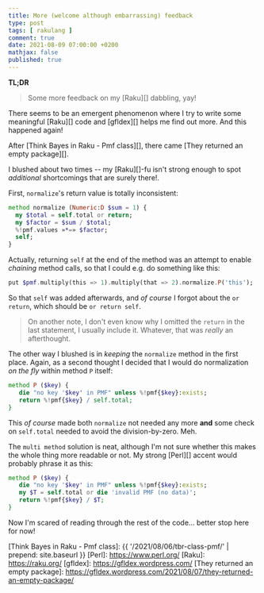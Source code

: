 ```yaml
---
title: More (welcome although embarrassing) feedback
type: post
tags: [ rakulang ]
comment: true
date: 2021-08-09 07:00:00 +0200
mathjax: false
published: true
---
```


**TL;DR**

> Some more feedback on my [Raku][] dabbling, yay!

There seems to be an emergent phenomenon where I try to write some
meaningful [Raku][] code and [gfldex][] helps me find out more. And this
happened again!

After [Think Bayes in Raku - Pmf class][], there came [They returned an
empty package][].

I blushed about two times -- my [Raku][]-fu isn't strong enough to spot
*additional* shortcomings that are surely there!.

First, `normalize`'s return value is totally inconsistent:

```raku
method normalize (Numeric:D $sum = 1) {
  my $total = self.total or return;
  my $factor = $sum / $total;
  %!pmf.values »*=» $factor;
  self;
}
```

Actually, returning `self` at the end of the method was an attempt to
enable *chaining* method calls, so that I could e.g. do something like
this:

```raku
put $pmf.multiply(this => 1).multiply(that => 2).normalize.P('this');
```

So that `self` was added afterwards, and *of course* I forgot about the
`or return`, which should be `or return self`.

> On another note, I don't even know why I omitted the `return` in the
> last statement, I usually include it. Whatever, that was *really* an
> afterthought.

The other way I blushed is in *keeping* the `normalize` method in the
first place. Again, as a second thought I decided that I would do
normalization *on the fly* within method `P` itself:

```raku
method P ($key) {
   die "no key '$key' in PMF" unless %!pmf{$key}:exists;
   return %!pmf{$key} / self.total;
}
```

This *of course* made both `normalize` not needed any more **and** some
check on `self.total` needed to avoid the division-by-zero. Meh.

The `multi method` solution is neat, although I'm not sure whether this
makes the whole thing more readable or not. My strong [Perl][] accent
would probably phrase it as this:

```raku
method P ($key) {
   die "no key '$key' in PMF" unless %!pmf{$key}:exists;
   my $T = self.total or die 'invalid PMF (no data)';
   return %!pmf{$key} / $T;
}
```

Now I'm scared of reading through the rest of the code... better stop
here for now!

[Think Bayes in Raku - Pmf class]: {{ '/2021/08/06/tbr-class-pmf/' | prepend: site.baseurl }}
[Perl]: https://www.perl.org/
[Raku]: https://raku.org/
[gfldex]: https://gfldex.wordpress.com/
[They returned an empty package]: https://gfldex.wordpress.com/2021/08/07/they-returned-an-empty-package/
